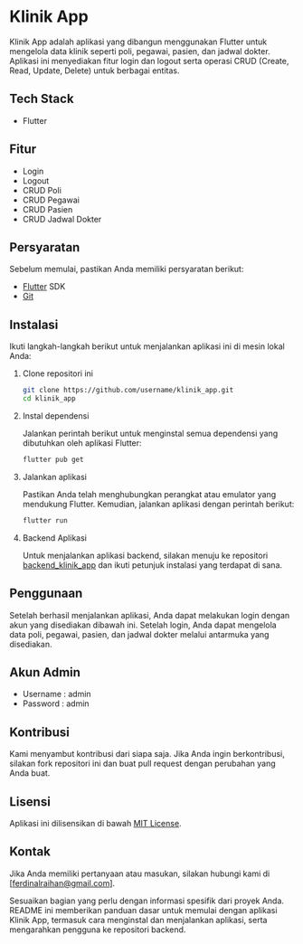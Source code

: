 # Klinik App

Klinik App adalah aplikasi yang dibangun menggunakan Flutter untuk mengelola data klinik seperti poli, pegawai, pasien, dan jadwal dokter. Aplikasi ini menyediakan fitur login dan logout serta operasi CRUD (Create, Read, Update, Delete) untuk berbagai entitas.

## Tech Stack

- Flutter

## Fitur

- Login
- Logout
- CRUD Poli
- CRUD Pegawai
- CRUD Pasien
- CRUD Jadwal Dokter

## Persyaratan

Sebelum memulai, pastikan Anda memiliki persyaratan berikut:

- [Flutter](https://flutter.dev/docs/get-started/install) SDK
- [Git](https://git-scm.com/) 

## Instalasi

Ikuti langkah-langkah berikut untuk menjalankan aplikasi ini di mesin lokal Anda:

1. Clone repositori ini

   ```sh
   git clone https://github.com/username/klinik_app.git
   cd klinik_app
   ```

2. Instal dependensi

   Jalankan perintah berikut untuk menginstal semua dependensi yang dibutuhkan oleh aplikasi Flutter:

   ```sh
   flutter pub get
   ```

3. Jalankan aplikasi

   Pastikan Anda telah menghubungkan perangkat atau emulator yang mendukung Flutter. Kemudian, jalankan aplikasi dengan perintah berikut:

   ```sh
   flutter run
   ```

4. Backend Aplikasi

   Untuk menjalankan aplikasi backend, silakan menuju ke repositori [backend_klinik_app](https://github.com/ferdinalaxewall/backend_klinik_app) dan ikuti petunjuk instalasi yang terdapat di sana.

## Penggunaan

Setelah berhasil menjalankan aplikasi, Anda dapat melakukan login dengan akun yang disediakan dibawah ini. Setelah login, Anda dapat mengelola data poli, pegawai, pasien, dan jadwal dokter melalui antarmuka yang disediakan.

## Akun Admin
- Username : admin
- Password : admin

## Kontribusi

Kami menyambut kontribusi dari siapa saja. Jika Anda ingin berkontribusi, silakan fork repositori ini dan buat pull request dengan perubahan yang Anda buat.

## Lisensi

Aplikasi ini dilisensikan di bawah [MIT License](LICENSE).

## Kontak

Jika Anda memiliki pertanyaan atau masukan, silakan hubungi kami di [ferdinalraihan@gmail.com].


Sesuaikan bagian yang perlu dengan informasi spesifik dari proyek Anda. README ini memberikan panduan dasar untuk memulai dengan aplikasi Klinik App, termasuk cara menginstal dan menjalankan aplikasi, serta mengarahkan pengguna ke repositori backend.